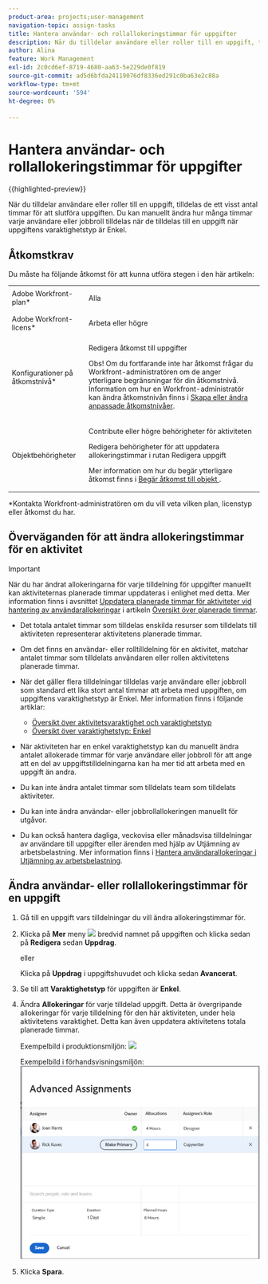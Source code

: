 ```yaml
---
product-area: projects;user-management
navigation-topic: assign-tasks
title: Hantera användar- och rollallokeringstimmar för uppgifter
description: När du tilldelar användare eller roller till en uppgift, tilldelas de ett visst antal timmar för att slutföra uppgiften. Du kan manuellt ändra hur många timmar varje användare eller jobbroll tilldelas när de tilldelas till en uppgift när uppgiftens varaktighetstyp är Enkel.
author: Alina
feature: Work Management
exl-id: 2c0cd6ef-8719-4680-aa63-5e229de0f819
source-git-commit: ad5d6bfda24119076df8336ed291c0ba63e2c88a
workflow-type: tm+mt
source-wordcount: '594'
ht-degree: 0%

---
```


# Hantera användar- och rollallokeringstimmar för uppgifter

{{highlighted-preview}}

När du tilldelar användare eller roller till en uppgift, tilldelas de ett visst antal timmar för att slutföra uppgiften. Du kan manuellt ändra hur många timmar varje användare eller jobbroll tilldelas när de tilldelas till en uppgift när uppgiftens varaktighetstyp är Enkel.

## Åtkomstkrav

Du måste ha följande åtkomst för att kunna utföra stegen i den här artikeln:

<table style="table-layout:auto"> 
 <col> 
 <col> 
 <tbody> 
  <tr> 
   <td role="rowheader">Adobe Workfront-plan*</td> 
   <td> <p>Alla</p> </td> 
  </tr> 
  <tr> 
   <td role="rowheader">Adobe Workfront-licens*</td> 
   <td> <p>Arbeta eller högre</p> </td> 
  </tr> 
  <tr> 
   <td role="rowheader">Konfigurationer på åtkomstnivå*</td> 
   <td> <p>Redigera åtkomst till uppgifter</p> <p>Obs! Om du fortfarande inte har åtkomst frågar du Workfront-administratören om de anger ytterligare begränsningar för din åtkomstnivå. Information om hur en Workfront-administratör kan ändra åtkomstnivån finns i <a href="../../../administration-and-setup/add-users/configure-and-grant-access/create-modify-access-levels.md" class="MCXref xref">Skapa eller ändra anpassade åtkomstnivåer</a>.</p> </td> 
  </tr> 
  <tr> 
   <td role="rowheader">Objektbehörigheter</td> 
   <td> <p>Contribute eller högre behörigheter för aktiviteten</p> <p>Redigera behörigheter för att uppdatera allokeringstimmar i rutan Redigera uppgift</p> <p>Mer information om hur du begär ytterligare åtkomst finns i <a href="../../../workfront-basics/grant-and-request-access-to-objects/request-access.md" class="MCXref xref">Begär åtkomst till objekt </a>.</p> </td> 
  </tr> 
 </tbody> 
</table>

&#42;Kontakta Workfront-administratören om du vill veta vilken plan, licenstyp eller åtkomst du har.

## Överväganden för att ändra allokeringstimmar för en aktivitet

>[!IMPORTANT]
>
>När du har ändrat allokeringarna för varje tilldelning för uppgifter manuellt kan aktiviteternas planerade timmar uppdateras i enlighet med detta. Mer information finns i avsnittet [Uppdatera planerade timmar för aktiviteter vid hantering av användarallokeringar](../../../manage-work/tasks/task-information/planned-hours.md#update) i artikeln [Översikt över planerade timmar](../../../manage-work/tasks/task-information/planned-hours.md).

* Det totala antalet timmar som tilldelas enskilda resurser som tilldelats till aktiviteten representerar aktivitetens planerade timmar.
* Om det finns en användar- eller rolltilldelning för en aktivitet, matchar antalet timmar som tilldelats användaren eller rollen aktivitetens planerade timmar.
* När det gäller flera tilldelningar tilldelas varje användare eller jobbroll som standard ett lika stort antal timmar att arbeta med uppgiften, om uppgiftens varaktighetstyp är Enkel. Mer information finns i följande artiklar:

   * [Översikt över aktivitetsvaraktighet och varaktighetstyp](../../../manage-work/tasks/taskdurtn/task-duration-and-duration-type.md)
   * [Översikt över varaktighetstyp: Enkel](../../../manage-work/tasks/taskdurtn/simple-duration-type.md)

* När aktiviteten har en enkel varaktighetstyp kan du manuellt ändra antalet allokerade timmar för varje användare eller jobbroll för att ange att en del av uppgiftstilldelningarna kan ha mer tid att arbeta med en uppgift än andra.
* Du kan inte ändra antalet timmar som tilldelats team som tilldelats aktiviteter.
* Du kan inte ändra användar- eller jobbrollallokeringen manuellt för utgåvor.
* Du kan också hantera dagliga, veckovisa eller månadsvisa tilldelningar av användare till uppgifter eller ärenden med hjälp av Utjämning av arbetsbelastning. Mer information finns i [Hantera användarallokeringar i Utjämning av arbetsbelastning](../../../resource-mgmt/workload-balancer/manage-user-allocations-workload-balancer.md).

## Ändra användar- eller rollallokeringstimmar för en uppgift

1. Gå till en uppgift vars tilldelningar du vill ändra allokeringstimmar för.
1. Klicka på **Mer** meny ![](assets/qs-more-icon-on-an-object.png) bredvid namnet på uppgiften och klicka sedan på **Redigera** sedan **Uppdrag**.

   eller

   Klicka på **Uppdrag** i uppgiftshuvudet och klicka sedan **Avancerat**.

1. Se till att **Varaktighetstyp** för uppgiften är **Enkel**.
1. Ändra **Allokeringar** för varje tilldelad uppgift. Detta är övergripande allokeringar för varje tilldelning för den här aktiviteten, under hela aktivitetens varaktighet. Detta kan även uppdatera aktivitetens totala planerade timmar.

   Exempelbild i produktionsmiljön:
   ![](assets/advanced-assignments-simple-duration-multiple-resources-nwe-350x198.png)

   <span class="preview">Exempelbild i förhandsvisningsmiljön:</span>
   ![Ändra allokeringar](assets/advanced-assignments-duration-type-allocations.png)

1. Klicka **Spara**.

